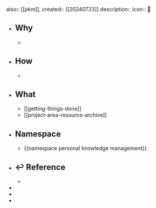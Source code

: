 also:: [[pkm]], 
created:: [[20240723]]
description:: 
icon:: 📄

- ## Why
  -
- ## How
  -
- ## What
  - [[getting-things-done]]
  - [[project-area-resource-archive]]
- ## Namespace
  - {{namespace personal knowledge management}}
- ## ↩ Reference
  -
-
-
-
